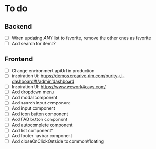 # To do

## Backend
- [ ] When updating *ANY* list to favorite, remove the other ones as favorite
- [ ] Add search for items?

## Frontend
- [ ] Change environment apiUrl in production
- [ ] Inspiration UI: https://demos.creative-tim.com/purity-ui-dashboard/#/admin/dashboard
- [ ] Inspiration UI: https://www.wework4days.com/
- [ ] Add dropdown menu
- [ ] Add modal component
- [ ] Add search input component
- [ ] Add input component
- [ ] Add icon button component
- [ ] Add FAB button component
- [ ] Add autocomplete component
- [ ] Add list component?
- [ ] Add footer navbar component
- [ ] Add closeOnClickOutside to common/floating
